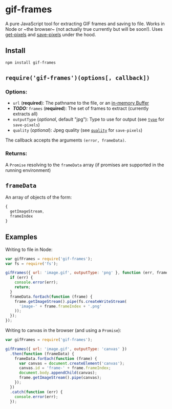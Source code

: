 # gif-frames

A pure JavaScript tool for extracting GIF frames and saving to file. Works in Node or ~the browser~ (not actually true currently but will be soon!). Uses [get-pixels](https://github.com/scijs/get-pixels) and [save-pixels](https://github.com/scijs/save-pixels) under the hood.

## Install

```bash
npm install gif-frames
```

## `require('gif-frames')(options[, callback])`

### Options:

* `url` (**required**): The pathname to the file, or an [in-memory Buffer](http://nodejs.org/api/buffer.html)
* ***TODO:*** `frames` (**required**): The set of frames to extract (currently extracts all)
* `outputType` (*optional*, default "jpg"): Type to use for output (see [`type`](https://github.com/scijs/save-pixels#requiresave-pixelsarray-type-options) for `save-pixels`)
* `quality` (*optional*): Jpeg quality (see [`quality`](https://github.com/scijs/save-pixels#requiresave-pixelsarray-type-options) for `save-pixels`)

The callback accepts the arguments `(error, frameData)`.

### Returns:

A `Promise` resolving to the `frameData` array (if promises are supported in the running environment)

## `frameData`

An array of objects of the form:

```javascript
{
  getImageStream,
  frameIndex
}
```

## Examples

Writing to file in Node:

```javascript
var gifFrames = require('gif-frames');
var fs = require('fs');

gifFrames({ url: 'image.gif', outputType: 'png' }, function (err, frameData) {
  if (err) {
    console.error(err);
    return;
  }
  frameData.forEach(function (frame) {
    frame.getImageStream().pipe(fs.createWriteStream(
      'image-' + frame.frameIndex + '.png'
    ));
  });
});
```

Writing to canvas in the browser (and using a `Promise`):

```javascript
var gifFrames = require('gif-frames');

gifFrames({ url: 'image.gif', outputType: 'canvas' })
  .then(function (frameData) {
    frameData.forEach(function (frame) {
      var canvas = document.createElement('canvas');
      canvas.id = 'frame-' + frame.frameIndex;
      document.body.appendChild(canvas);
      frame.getImageStream().pipe(canvas);
    });
  })
  .catch(function (err) {
    console.error(err);
  });
```
